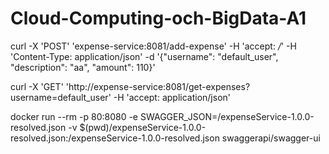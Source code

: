 # Cloud-Computing-och-BigData-A1

curl -X 'POST' 'expense-service:8081/add-expense' -H 'accept: */*' -H 'Content-Type: application/json' -d '{"username": "default_user", "description": "aa", "amount": 110}'

curl -X 'GET' 'http://expense-service:8081/get-expenses?username=default_user' -H 'accept: application/json'


docker run --rm -p 80:8080 -e SWAGGER_JSON=/expenseService-1.0.0-resolved.json -v $(pwd)/expenseService-1.0.0-resolved.json:/expenseService-1.0.0-resolved.json swaggerapi/swagger-ui